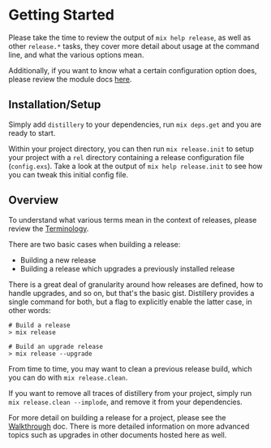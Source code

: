 # Getting Started

Please take the time to review the output of `mix help release`, as well as other `release.*` tasks,
they cover more detail about usage at the command line, and what the various options mean.

Additionally, if you want to know what a certain configuration option does, please review the module
docs [here](https://hexdocs.pm/distillery/Mix.Releases.Profile.html).

## Installation/Setup

Simply add `distillery` to your dependencies, run `mix deps.get` and you are ready to start.

Within your project directory, you can then run `mix release.init` to setup your project with
a `rel` directory containing a release configuration file (`config.exs`). Take a look at the output
of `mix help release.init` to see how you can tweak this initial config file.

## Overview

To understand what various terms mean in the context of releases,
please review the [Terminology](https://hexdocs.pm/distillery/terminology.html).

There are two basic cases when building a release:

- Building a new release
- Building a release which upgrades a previously installed release

There is a great deal of granularity around how releases are defined, how to handle upgrades, and so on,
but that's the basic gist. Distillery provides a single command for both, but a flag to explicitly enable
the latter case, in other words:

```
# Build a release
> mix release

# Build an upgrade release
> mix release --upgrade
```

From time to time, you may want to clean a previous release build, which you can do with `mix release.clean`.

If you want to remove all traces of distillery from your project, simply run `mix release.clean --implode`, and
remove it from your dependencies.

For more detail on building a release for a project, please see the [Walkthrough](https://hexdocs.pm/distillery/walkthrough.html)
doc. There is more detailed information on more advanced topics such as upgrades in other documents hosted here as well.
